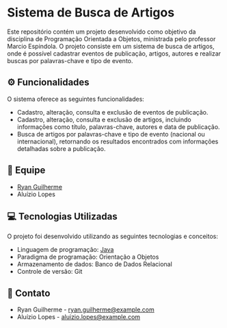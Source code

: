 # Sistema de Busca de Artigos

Este repositório contém um projeto desenvolvido como objetivo da disciplina de Programação Orientada a Objetos, ministrada pelo professor Marcio Espindola. O projeto consiste em um sistema de busca de artigos, onde é possível cadastrar eventos de publicação, artigos, autores e realizar buscas por palavras-chave e tipo de evento.

## ⚙️ Funcionalidades

O sistema oferece as seguintes funcionalidades:

- Cadastro, alteração, consulta e exclusão de eventos de publicação.
- Cadastro, alteração, consulta e exclusão de artigos, incluindo informações como título, palavras-chave, autores e data de publicação.
- Busca de artigos por palavras-chave e tipo de evento (nacional ou internacional), retornando os resultados encontrados com informações detalhadas sobre a publicação.

## 👥 Equipe 

- [Ryan Guilherme](https://github.com/ryanguilherme)
- Aluízio Lopes

## 💻 Tecnologias Utilizadas

O projeto foi desenvolvido utilizando as seguintes tecnologias e conceitos:

- Linguagem de programação: [Java](https://www.java.com)
- Paradigma de programação: Orientação a Objetos
- Armazenamento de dados: Banco de Dados Relacional
- Controle de versão: Git

## 📲 Contato

- Ryan Guilherme - ryan.guilherme@example.com
- Aluízio Lopes - aluizio.lopes@example.com
